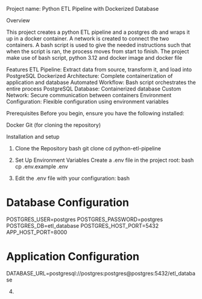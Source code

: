 Project name:  Python ETL Pipeline with Dockerized Database

Overview

This project creates a python ETL pipeline and a postgres db and wraps it up in a docker container. A network is created to connect the two containers. A bash script is used to give the needed instructions such that when the script is ran, the process moves from start to finish. The project make use of bash script, python 3.12 and docker image and docker file

Features
ETL Pipeline: Extract data from source, transform it, and load into PostgreSQL
Dockerized Architecture: Complete containerization of application and database
Automated Workflow: Bash script orchestrates the entire process
PostgreSQL Database: Containerized database
Custom Network: Secure communication between containers
Environment Configuration: Flexible configuration using environment variables

Prerequisites
Before you begin, ensure you have the following installed:

Docker 
Git (for cloning the repository)

Installation and setup
1. Clone the Repository
bash
git clone <repository-url>
cd python-etl-pipeline

2. Set Up Environment Variables
Create a .env file in the project root:
bash
cp .env.example .env

3. Edit the .env file with your configuration:
bash
# Database Configuration
POSTGRES_USER=postgres
POSTGRES_PASSWORD=postgres
POSTGRES_DB=etl_database
POSTGRES_HOST_PORT=5432
APP_HOST_PORT=8000
# Application Configuration
DATABASE_URL=postgresql://postgres:postgres@postgres:5432/etl_database

4. 
